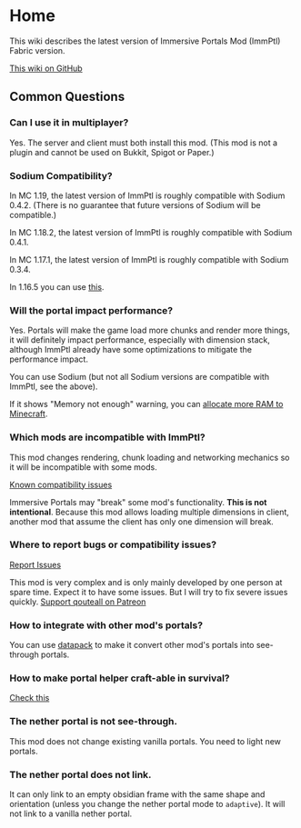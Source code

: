 # Home

This wiki describes the latest version of Immersive Portals Mod (ImmPtl) Fabric version.

[This wiki on GitHub](https://github.com/qouteall/immptl)

## Common Questions

### Can I use it in multiplayer?

Yes. The server and client must both install this mod. (This mod is not a plugin and cannot be used on Bukkit, Spigot or Paper.)

### Sodium Compatibility?

In MC 1.19, the latest version of ImmPtl is roughly compatible with Sodium 0.4.2. (There is no guarantee that future versions of Sodium will be compatible.)

In MC 1.18.2, the latest version of ImmPtl is roughly compatible with Sodium 0.4.1.

In MC 1.17.1, the latest version of ImmPtl is roughly compatible with Sodium 0.3.4.

In 1.16.5 you can use [this](https://github.com/qouteall/sodium-fabric/releases).

### Will the portal impact performance?

Yes. Portals will make the game load more chunks and render more things, it will definitely impact performance, especially with dimension stack, although ImmPtl already have some optimizations to mitigate the performance impact.

You can use Sodium (but not all Sodium versions are compatible with ImmPtl, see the above).

If it shows "Memory not enough" warning, you can [allocate more RAM to Minecraft](https://filmora.wondershare.com/game-recording/how-to-allocate-more-ram-to-minecraft.html).

### Which mods are incompatible with ImmPtl?

This mod changes rendering, chunk loading and networking mechanics so it will be incompatible with some mods.

[Known compatibility issues](https://github.com/qouteall/ImmersivePortalsMod/issues?q=is%3Aissue+is%3Aopen+label%3A%22Mod+Compatibility%22)

Immersive Portals may "break" some mod's functionality. **This is not intentional**. Because this mod allows loading multiple dimensions in client, another mod that assume the client has only one dimension will break.

### Where to report bugs or compatibility issues?

[Report Issues](https://github.com/qouteall/ImmersivePortalsMod/issues)

This mod is very complex and is only mainly developed by one person at spare time. Expect it to have some issues. But I will try to fix severe issues quickly. [Support qouteall on Patreon](https://www.patreon.com/qouteall)

### How to integrate with other mod's portals?

You can use [datapack](./Datapack-Based-Custom-Portal-Generation#convert_vanilla_nether_portaljson-convent-vanilla-nether-portals-into-see-through-portals-if-the-shapes-are-compatible) to make it convert other mod's portals into see-through portals.

### How to make portal helper craft-able in survival?

[Check this](./Portal-Customization#how-to-use-similar-functionality-in-survival-mode)

### The nether portal is not see-through.

This mod does not change existing vanilla portals. You need to light new portals.

### The nether portal does not link.

It can only link to an empty obsidian frame with the same shape and orientation (unless you change the nether portal mode to `adaptive`). It will not link to a vanilla nether portal.
